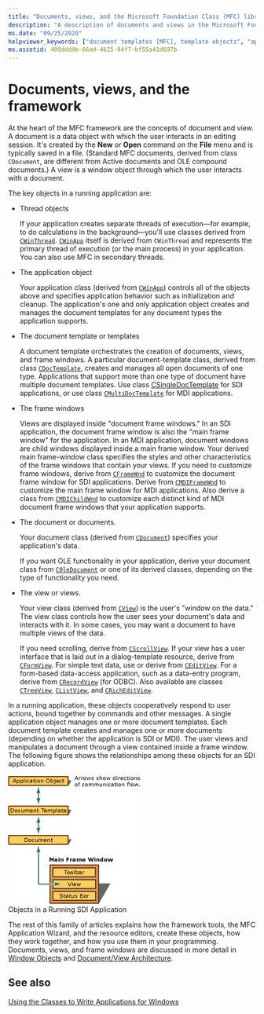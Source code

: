 ```yaml
---
title: "Documents, views, and the Microsoft Foundation Class (MFC) library framework"
description: "A description of documents and views in the Microsoft Foundation Class (MFC) library."
ms.date: "09/25/2020"
helpviewer_keywords: ["document templates [MFC], template objects", "applications [MFC]", "MFC, application framework", "application objects [MFC], relation to other MFC objects", "documents [MFC]", "MFC, documents", "document objects [MFC], in relation to other MFC objects", "view objects [MFC], relation to other MFC objects", "MFC, views", "document/view architecture [MFC], about document/view architecture", "objects [MFC], MFC applications", "MFC object relationships", "thread objects [MFC]"]
ms.assetid: 409ddd9b-66ad-4625-84f7-bf55a41d697b
---
```

# Documents, views, and the framework

At the heart of the MFC framework are the concepts of document and view. A document is a data object with which the user interacts in an editing session. It's created by the **New** or **Open** command on the **File** menu and is typically saved in a file. (Standard MFC documents, derived from class `CDocument`, are different from Active documents and OLE compound documents.) A view is a window object through which the user interacts with a document.

The key objects in a running application are:

- Thread objects

   If your application creates separate threads of execution—for example, to do calculations in the background—you'll use classes derived from [`CWinThread`](reference/cwinthread-class.md). [`CWinApp`](reference/cwinapp-class.md) itself is derived from `CWinThread` and represents the primary thread of execution (or the main process) in your application. You can also use MFC in secondary threads.

- The application object

   Your application class (derived from [`CWinApp`](reference/cwinapp-class.md)) controls all of the objects above and specifies application behavior such as initialization and cleanup. The application's one and only application object creates and manages the document templates for any document types the application supports.

- The document template or templates

   A document template orchestrates the creation of documents, views, and frame windows. A particular document-template class, derived from class [`CDocTemplate`](reference/cdoctemplate-class.md), creates and manages all open documents of one type. Applications that support more than one type of document have multiple document templates. Use class [CSingleDocTemplate](reference/csingledoctemplate-class.md) for SDI applications, or use class [`CMultiDocTemplate`](reference/cmultidoctemplate-class.md) for MDI applications.

- The frame windows

   Views are displayed inside "document frame windows." In an SDI application, the document frame window is also the "main frame window" for the application. In an MDI application, document windows are child windows displayed inside a main frame window. Your derived main frame-window class specifies the styles and other characteristics of the frame windows that contain your views. If you need to customize frame windows, derive from [`CFrameWnd`](reference/cframewnd-class.md) to customize the document frame window for SDI applications. Derive from [`CMDIFrameWnd`](reference/cmdiframewnd-class.md) to customize the main frame window for MDI applications. Also derive a class from [`CMDIChildWnd`](reference/cmdichildwnd-class.md) to customize each distinct kind of MDI document frame windows that your application supports.

- The document or documents.

   Your document class (derived from [`CDocument`](reference/cdocument-class.md)) specifies your application's data.

   If you want OLE functionality in your application, derive your document class from [`COleDocument`](reference/coledocument-class.md) or one of its derived classes, depending on the type of functionality you need.

- The view or views.

   Your view class (derived from [`CView`](reference/cview-class.md)) is the user's "window on the data." The view class controls how the user sees your document's data and interacts with it. In some cases, you may want a document to have multiple views of the data.

   If you need scrolling, derive from [`CScrollView`](reference/cscrollview-class.md). If your view has a user interface that is laid out in a dialog-template resource, derive from [`CFormView`](reference/cformview-class.md). For simple text data, use or derive from [`CEditView`](reference/ceditview-class.md). For a form-based data-access application, such as a data-entry program, derive from [`CRecordView`](reference/crecordview-class.md) (for ODBC). Also available are classes [`CTreeView`](reference/ctreeview-class.md), [`CListView`](reference/clistview-class.md), and [`CRichEditView`](reference/cricheditview-class.md).

In a running application, these objects cooperatively respond to user actions, bound together by commands and other messages. A single application object manages one or more document templates. Each document template creates and manages one or more documents (depending on whether the application is SDI or MDI). The user views and manipulates a document through a view contained inside a frame window. The following figure shows the relationships among these objects for an SDI application.

![Objects in a running SDI application](../mfc/media/vc386v1.gif "Objects in a running SDI application")\
Objects in a Running SDI Application

The rest of this family of articles explains how the framework tools, the MFC Application Wizard, and the resource editors, create these objects, how they work together, and how you use them in your programming. Documents, views, and frame windows are discussed in more detail in [Window Objects](window-objects.md) and [Document/View Architecture](document-view-architecture.md).

## See also

[Using the Classes to Write Applications for Windows](using-the-classes-to-write-applications-for-windows.md)
